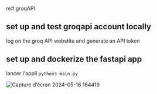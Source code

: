 re# groqAPI

## set up and test groqapi account locally
log on the groq API webstite and generate an API token
## set up and dockerize the fastapi app
lancer l'appli ```python3 main.py```


![Capture d’écran 2024-05-16 164419](https://github.com/quentinpzn/groqAPI/assets/169652672/47de8cde-bf4d-4ebd-9344-86a53895a15b)



